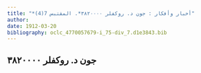 ```yaml
---
title: "*أخبار وأفكار : جون د. روكفلر ٣٨٢٠٠٠٠*. المقتبس 7(4)"
author: 
date: 1912-03-20
bibliography: oclc_4770057679-i_75-div_7.d1e3843.bib
---
```




##  جون د. روكفلر  ٣٨٢٠٠٠٠ 

